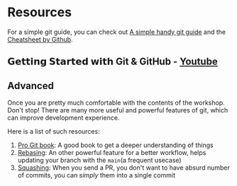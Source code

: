 # Resources

For a simple git guide, you can check out [A simple handy git guide](https://rogerdudler.github.io/git-guide/) and the [Cheatsheet by Github](https://education.github.com/git-cheat-sheet-education.pdf).

## 𝗚𝗲𝘁𝘁𝗶𝗻𝗴 𝗦𝘁𝗮𝗿𝘁𝗲𝗱 𝘄𝗶𝘁𝗵 Git & GitHub - [Youtube](https://www.youtube.com/live/EFnokAJuWcI?feature=share)

## Advanced

Once you are pretty much comfortable with the contents of the workshop. Don't stop! There are many more useful and powerful features of git, which can improve development experience.

Here is a list of such resources:

1. [Pro Git book](https://git-scm.com/book/en/v2): A good book to get a deeper understanding of things
2. [Rebasing](https://youtu.be/f1wnYdLEpgI): An other powerful feature for a better workflow, helps updating your branch with the `main`(a frequent usecase)
3. [Squashing](https://www.internalpointers.com/post/squash-commits-into-one-git): When you send a PR, you don't want to have absurd number of commits, you can *simply* them into a single commit